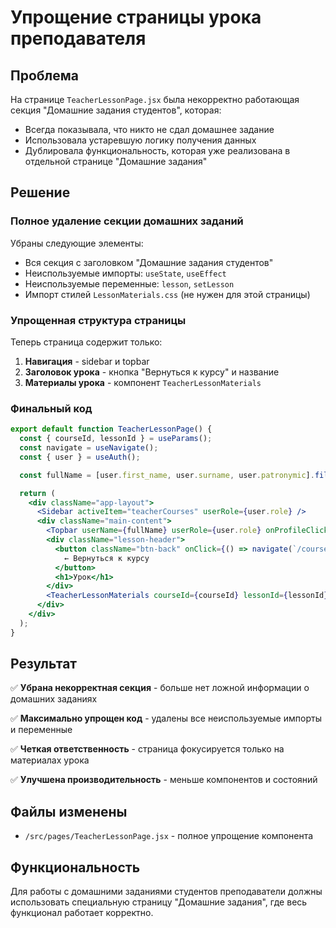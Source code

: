 # Упрощение страницы урока преподавателя

## Проблема
На странице `TeacherLessonPage.jsx` была некорректно работающая секция "Домашние задания студентов", которая:
- Всегда показывала, что никто не сдал домашнее задание
- Использовала устаревшую логику получения данных
- Дублировала функциональность, которая уже реализована в отдельной странице "Домашние задания"

## Решение

### Полное удаление секции домашних заданий
Убраны следующие элементы:
- Вся секция с заголовком "Домашние задания студентов"
- Неиспользуемые импорты: `useState`, `useEffect`
- Неиспользуемые переменные: `lesson`, `setLesson`
- Импорт стилей `LessonMaterials.css` (не нужен для этой страницы)

### Упрощенная структура страницы
Теперь страница содержит только:
1. **Навигация** - sidebar и topbar
2. **Заголовок урока** - кнопка "Вернуться к курсу" и название
3. **Материалы урока** - компонент `TeacherLessonMaterials`

### Финальный код
```jsx
export default function TeacherLessonPage() {
  const { courseId, lessonId } = useParams();
  const navigate = useNavigate();
  const { user } = useAuth();

  const fullName = [user.first_name, user.surname, user.patronymic].filter(Boolean).join(' ');

  return (
    <div className="app-layout">
      <Sidebar activeItem="teacherCourses" userRole={user.role} />
      <div className="main-content">
        <Topbar userName={fullName} userRole={user.role} onProfileClick={() => navigate('/profile')} />
        <div className="lesson-header">
          <button className="btn-back" onClick={() => navigate(`/courses/${courseId}/teacher`)}>
            ← Вернуться к курсу
          </button>
          <h1>Урок</h1>
        </div>
        <TeacherLessonMaterials courseId={courseId} lessonId={lessonId} />
      </div>
    </div>
  );
}
```

## Результат

✅ **Убрана некорректная секция** - больше нет ложной информации о домашних заданиях

✅ **Максимально упрощен код** - удалены все неиспользуемые импорты и переменные

✅ **Четкая ответственность** - страница фокусируется только на материалах урока

✅ **Улучшена производительность** - меньше компонентов и состояний

## Файлы изменены
- `/src/pages/TeacherLessonPage.jsx` - полное упрощение компонента

## Функциональность
Для работы с домашними заданиями студентов преподаватели должны использовать специальную страницу "Домашние задания", где весь функционал работает корректно.
